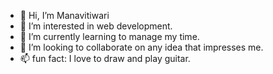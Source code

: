 - 👋 Hi, I’m Manavitiwari
- 👀 I’m interested in web development.
- 🌱 I’m currently learning to manage my time.
- 💞️ I’m looking to collaborate on any idea that impresses me.
- 📫 fun fact: I love to draw and play guitar.

<!---
manavitiwari/manavitiwari is a ✨ special ✨ repository because its `README.md` (this file) appears on your GitHub profile.
You can click the Preview link to take a look at your changes.
--->
